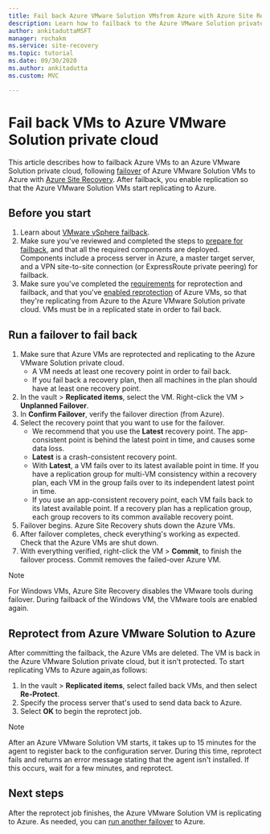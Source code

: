 ```yaml
---
title: Fail back Azure VMware Solution VMsfrom Azure with Azure Site Recovery 
description: Learn how to failback to the Azure VMware Solution private cloud after failover to Azure, during disaster recovery.
author: ankitaduttaMSFT
manager: rochakm
ms.service: site-recovery
ms.topic: tutorial
ms.date: 09/30/2020
ms.author: ankitadutta
ms.custom: MVC

---
```

# Fail back VMs to Azure VMware Solution private cloud

This article describes how to failback Azure VMs to an Azure VMware Solution private cloud, following [failover](avs-tutorial-failover.md) of Azure VMware Solution VMs to Azure with [Azure Site Recovery](site-recovery-overview.md). After failback, you enable replication so that the Azure VMware Solution VMs start replicating to Azure.

## Before you start

1. Learn about [VMware vSphere failback](failover-failback-overview.md#vmwarephysical-reprotectionfailback). 
2. Make sure you've reviewed and completed the steps to [prepare for failback](vmware-azure-prepare-failback.md), and that all the required components are deployed. Components include a process server in Azure, a master target server, and a VPN site-to-site connection (or ExpressRoute private peering) for failback.
3. Make sure you've completed the [requirements](avs-tutorial-reprotect.md#before-you-begin) for reprotection and failback, and that you've [enabled reprotection](avs-tutorial-reprotect.md#enable-reprotection) of Azure VMs, so that they're replicating from Azure to the Azure VMware Solution private cloud. VMs must be in a replicated state in order to fail back.




## Run a failover to fail back

1. Make sure that Azure VMs are reprotected and replicating to the Azure VMware Solution private cloud.
    - A VM needs at least one recovery point in order to fail back.
    - If you fail back a recovery plan, then all machines in the plan should have at least one recovery point.
2. In the vault > **Replicated items**, select the VM. Right-click the VM > **Unplanned Failover**.
3. In **Confirm Failover**, verify the failover direction (from Azure).
4. Select the recovery point that you want to use for the failover.
    - We recommend that you use the **Latest** recovery point. The app-consistent point is behind the latest point in time, and causes some data loss.
    - **Latest** is a crash-consistent recovery point.
    - With **Latest**, a VM fails over to its latest available point in time. If you have a replication group for multi-VM consistency within a recovery plan, each VM in the group fails over to its independent latest point in time.
    - If you use an app-consistent recovery point, each VM fails back to its latest available point. If a recovery plan has a replication group, each group recovers to its common available recovery point.
5. Failover begins. Azure Site Recovery shuts down the Azure VMs.
6. After failover completes, check everything's working as expected. Check that the Azure VMs are shut down. 
7. With everything verified, right-click  the VM > **Commit**, to finish the failover process. Commit removes the failed-over Azure VM. 

> [!NOTE]
> For Windows VMs, Azure Site Recovery disables the VMware tools during failover. During failback of the Windows VM, the VMware tools are enabled again. 




## Reprotect from Azure VMware Solution to Azure

After committing the failback, the Azure VMs are deleted. The VM is back in the Azure VMware Solution private cloud, but it isn't protected. To start replicating VMs to Azure again,as follows:

1. In the vault > **Replicated items**, select failed back VMs, and then select **Re-Protect**.
2. Specify the process server that's used to send data back to Azure.
3. Select **OK** to begin the reprotect job.

> [!NOTE]
> After an Azure VMware Solution VM starts, it takes up to 15 minutes for the agent to register back to the configuration server. During this time, reprotect fails and returns an error message stating that the agent isn't installed. If this occurs, wait for a few minutes, and reprotect.

## Next steps

After the reprotect job finishes, the Azure VMware Solution VM is replicating to Azure. As needed, you can [run another failover](avs-tutorial-failover.md) to Azure.


